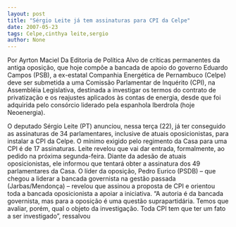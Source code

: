```yaml
---
layout: post
title: "Sérgio Leite já tem assinaturas para CPI da Celpe"
date: 2007-05-23
tags: Celpe,cinthya leite,sergio
author: None
---
```

Por Ayrton Maciel
Da Editoria de Pol&iacute;tica
Alvo de cr&iacute;ticas permanentes da antiga oposi&ccedil;&atilde;o, que hoje comp&otilde;e a bancada de apoio do governo Eduardo Campos (PSB), a ex-estatal Companhia Energ&eacute;tica de Pernambuco (Celpe) deve ser submetida a uma Comiss&atilde;o Parlamentar de Inqu&eacute;rito (CPI), na Assembl&eacute;ia Legislativa, destinada a investigar os termos do contrato de privatiza&ccedil;&atilde;o e os reajustes aplicados &agrave;s contas de energia, desde que foi adquirida pelo cons&oacute;rcio liderado pela espanhola Iberdrola (hoje Neoenergia). 

O deputado S&eacute;rgio Leite (PT) anunciou, nessa ter&ccedil;a (22), j&aacute; ter conseguido as assinaturas de 34 parlamentares, inclusive de atuais oposicionistas, para instalar a CPI da Celpe. O m&iacute;nimo exigido pelo regimento da Casa para uma CPI &eacute; de 17 assinaturas. 
Leite revelou que vai dar entrada, formalmente, ao pedido na pr&oacute;xima segunda-feira. Diante da ades&atilde;o de atuais oposicionistas, ele informou que tentar&aacute; obter a assinatura dos 49 parlamentares da Casa. 
O l&iacute;der da oposi&ccedil;&atilde;o, Pedro Eurico (PSDB) &ndash; que chegou a liderar a bancada governista na gest&atilde;o passada (Jarbas/Mendon&ccedil;a) &ndash; revelou que assinou a proposta de CPI e orientou toda a bancada oposicionista a apoiar a iniciativa. 
&ldquo;A autoria &eacute; da bancada governista, mas para a oposi&ccedil;&atilde;o &eacute; uma quest&atilde;o suprapartid&aacute;ria. Temos que avaliar, por&eacute;m, qual o objeto da investiga&ccedil;&atilde;o. Toda CPI tem que ter um fato a ser investigado&rdquo;, ressalvou
 